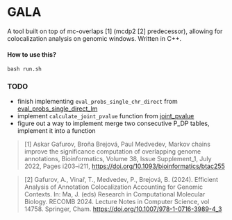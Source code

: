 # GALA

A tool built on top of mc-overlaps [1] (mcdp2 [2] predecessor), allowing for colocalization analysis on genomic windows. Written in C++.

#### How to use this?

```
bash run.sh
```

### TODO

- finish implementing `eval_probs_single_chr_direct` from [eval_probs_single_direct_lm](https://github.com/fmfi-compbio/mc-overlaps/blob/bdc19acc5e0a8da200870442a8391cc0633392ef/src/simple_model.py#L78)
- implement `calculate_joint_pvalue` function from [joint_pvalue](https://github.com/fmfi-compbio/mc-overlaps/blob/bdc19acc5e0a8da200870442a8391cc0633392ef/src/simple_model.py#L78)
- figure out a way to implement merge two consecutive P_DP tables, implement it into a function

> [1] Askar Gafurov, Broňa Brejová, Paul Medvedev,
> Markov chains improve the significance computation of overlapping genome annotations,
> Bioinformatics, Volume 38, Issue Supplement_1, July 2022, Pages i203–i211, https://doi.org/10.1093/bioinformatics/btac255

> [2] Gafurov, A., Vinař, T., Medvedev, P., Brejová, B. (2024). Efficient Analysis of Annotation Colocalization Accounting for Genomic Contexts. In: Ma, J. (eds) Research in Computational Molecular Biology. RECOMB 2024. Lecture Notes in Computer Science, vol 14758. Springer, Cham. https://doi.org/10.1007/978-1-0716-3989-4_3
